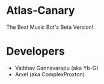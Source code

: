 # Atlas-Canary
The Best Music Bot's Beta Version!

# Developers
* Vaibhav Gannavarapu (aka Yb-G)
* Arxel (aka ComplexProxton)
